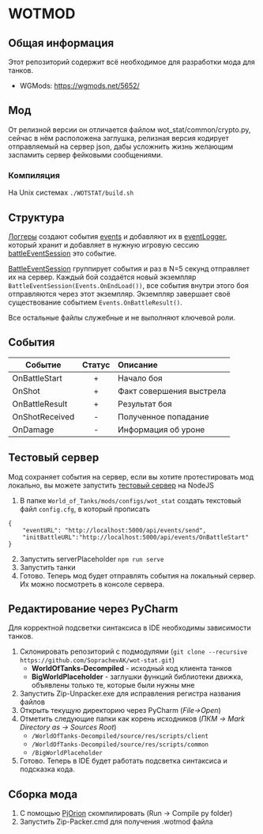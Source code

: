 # WOTMOD
## Общая информация
Этот репозиторий содержит всё необходимое для разработки мода для танков.
* WGMods: https://wgmods.net/5652/


## Мод
От релизной версии он отличается файлом wot_stat/common/crypto.py, сейчас в нём расположена заглушка, релизная версия кодирует отправляемый на сервер json, дабы усложнить жизнь желающим заспамить сервер фейковыми сообщениями.

### Компиляция 
На Unix системах `./WOTSTAT/build.sh`

## Структура
[Логгеры](WOTSTAT/res/scripts/client/gui/mods/wot_stat/logger/loggers) создают события [events](WOTSTAT/res/scripts/client/gui/mods/wot_stat/logger/events.py) и добавляют их в [eventLogger](WOTSTAT/res/scripts/client/gui/mods/wot_stat/logger/eventLogger.py), который хранит и добавляет в нужную игровую сессию [battleEventSession](WOTSTAT/res/scripts/client/gui/mods/wot_stat/logger/battleEventSession.py) это событие.


[BattleEventSession](WOTSTAT/res/scripts/client/gui/mods/wot_stat/logger/battleEventSession.py) группирует события и раз в N=5 секунд отправляет их на сервер. Каждый бой создаётся новый экземпляр `BattleEventSession(Events.OnEndLoad())`, все события внутри этого боя отправляются через этот экземпляр. Экземпляр завершает своё существование событием `Events.OnBattleResult()`.

Все остальные файлы служебные и не выполняют ключевой роли. 

## События
| Событие        | Статус | Описание                 |
| -------------- | :----: | :----------------------- |
| OnBattleStart  |   +    | Начало боя               |
| OnShot         |   +    | Факт совершения выстрела |
| OnBattleResult |   +    | Результат боя            |
| OnShotReceived |   -    | Полученное попадание     |
| OnDamage       |   -    | Информация об уроне      |


## Тестовый сервер
Мод сохраняет события на сервер, если вы хотите протестировать мод локально, вы можете запустить [тестовый сервер](https://github.com/SoprachevAK/wot-stat/tree/main/mod/serverPlaceholder) на NodeJS

1. В папке `World_of_Tanks/mods/configs/wot_stat` создать текстовый файл `config.cfg`, в который прописать 
```
{
    "eventURL": "http://localhost:5000/api/events/send",
    "initBattleURL":"http://localhost:5000/api/events/OnBattleStart"
}
```
2. Запустить serverPlaceholder `npm run serve`
3. Запустить танки
4. Готово. Теперь мод будет отправлять события на локальный сервер. Их можно посмотреть в консоле сервера. 


## Редактирование через PyCharm
Для корректной подсветки синтаксиса в IDE необходимы зависимости танков. 

1. Склонировать репозиторий с подмодулями (`git clone --recursive https://github.com/SoprachevAK/wot-stat.git`)
   * **WorldOfTanks-Decompiled** - исходный код клиента танков
   * **BigWorldPlaceholder** - заглушки функций библиотеки движка, объявлены только те, которые были нужны мне
2. Запустить Zip-Unpacker.exe для исправления регистра названия файлов 
3. Открыть текущую директорию через PyCharm (*File->Open*)
4. Отметить следующие папки как корень исходников (*ПКМ -> Mark Directory as -> Sources Root*)
   * `/WorldOfTanks-Decompiled/source/res/scripts/client`
   * `/WorldOfTanks-Decompiled/source/res/scripts/common`
   * `/BigWorldPlaceholder`
5. Готово. Теперь в IDE будет работать подсветка синтаксиса и подсказка кода.

## Сборка мода
1. С помощью [PjOrion](https://koreanrandom.com/forum/topic/15280-) скомпилировать (Run -> Compile py folder)
2. Запустить Zip-Packer.cmd для получения .wotmod файла
